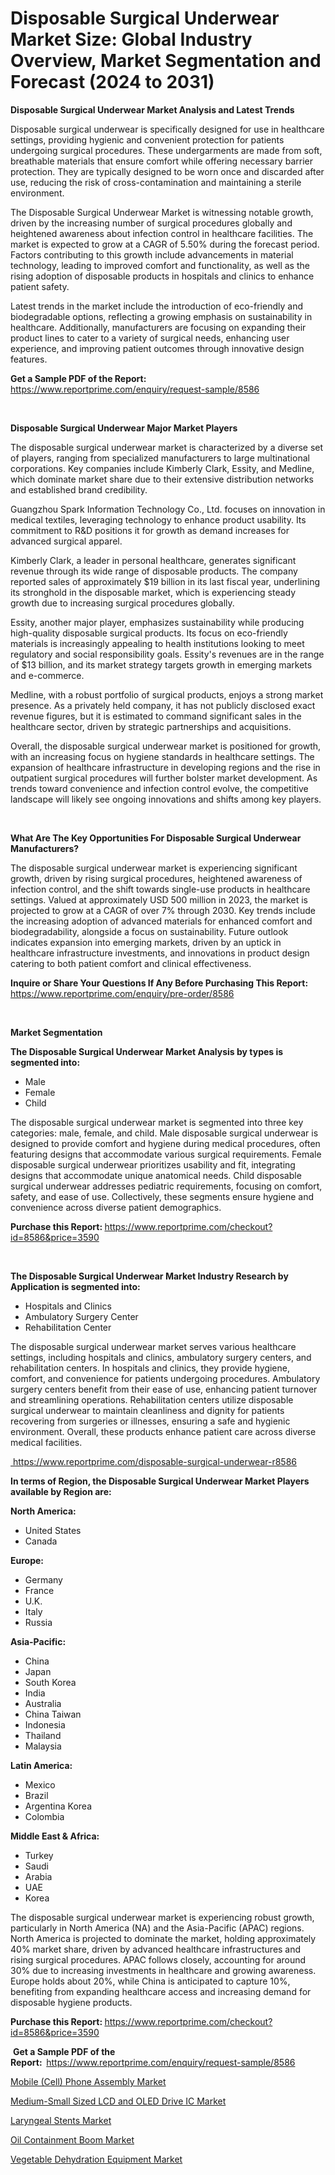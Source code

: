 <p><h1>Disposable Surgical Underwear Market Size: Global Industry Overview, Market Segmentation and Forecast (2024 to 2031)</h1></p><p><strong>Disposable Surgical Underwear Market Analysis and Latest Trends</strong></p>
<p><p>Disposable surgical underwear is specifically designed for use in healthcare settings, providing hygienic and convenient protection for patients undergoing surgical procedures. These undergarments are made from soft, breathable materials that ensure comfort while offering necessary barrier protection. They are typically designed to be worn once and discarded after use, reducing the risk of cross-contamination and maintaining a sterile environment.</p><p>The Disposable Surgical Underwear Market is witnessing notable growth, driven by the increasing number of surgical procedures globally and heightened awareness about infection control in healthcare facilities. The market is expected to grow at a CAGR of 5.50% during the forecast period. Factors contributing to this growth include advancements in material technology, leading to improved comfort and functionality, as well as the rising adoption of disposable products in hospitals and clinics to enhance patient safety.</p><p>Latest trends in the market include the introduction of eco-friendly and biodegradable options, reflecting a growing emphasis on sustainability in healthcare. Additionally, manufacturers are focusing on expanding their product lines to cater to a variety of surgical needs, enhancing user experience, and improving patient outcomes through innovative design features.</p></p>
<p><strong>Get a Sample PDF of the Report:&nbsp;</strong> <a href="https://www.reportprime.com/enquiry/request-sample/8586?utm_campaign=1131&utm_medium=2&utm_source=Github&utm_content=ia&utm_term=27112024&utm_id=disposable-surgical-underwear">https://www.reportprime.com/enquiry/request-sample/8586</a></p>
<p>&nbsp;</p>
<p><strong>Disposable Surgical Underwear Major Market Players</strong></p>
<p><p>The disposable surgical underwear market is characterized by a diverse set of players, ranging from specialized manufacturers to large multinational corporations. Key companies include Kimberly Clark, Essity, and Medline, which dominate market share due to their extensive distribution networks and established brand credibility.</p><p>Guangzhou Spark Information Technology Co., Ltd. focuses on innovation in medical textiles, leveraging technology to enhance product usability. Its commitment to R&D positions it for growth as demand increases for advanced surgical apparel.</p><p>Kimberly Clark, a leader in personal healthcare, generates significant revenue through its wide range of disposable products. The company reported sales of approximately $19 billion in its last fiscal year, underlining its stronghold in the disposable market, which is experiencing steady growth due to increasing surgical procedures globally.</p><p>Essity, another major player, emphasizes sustainability while producing high-quality disposable surgical products. Its focus on eco-friendly materials is increasingly appealing to health institutions looking to meet regulatory and social responsibility goals. Essity's revenues are in the range of $13 billion, and its market strategy targets growth in emerging markets and e-commerce.</p><p>Medline, with a robust portfolio of surgical products, enjoys a strong market presence. As a privately held company, it has not publicly disclosed exact revenue figures, but it is estimated to command significant sales in the healthcare sector, driven by strategic partnerships and acquisitions.</p><p>Overall, the disposable surgical underwear market is positioned for growth, with an increasing focus on hygiene standards in healthcare settings. The expansion of healthcare infrastructure in developing regions and the rise in outpatient surgical procedures will further bolster market development. As trends toward convenience and infection control evolve, the competitive landscape will likely see ongoing innovations and shifts among key players.</p></p>
<p>&nbsp;</p>
<p><strong>What Are The Key Opportunities For Disposable Surgical Underwear Manufacturers?</strong></p>
<p><p>The disposable surgical underwear market is experiencing significant growth, driven by rising surgical procedures, heightened awareness of infection control, and the shift towards single-use products in healthcare settings. Valued at approximately USD 500 million in 2023, the market is projected to grow at a CAGR of over 7% through 2030. Key trends include the increasing adoption of advanced materials for enhanced comfort and biodegradability, alongside a focus on sustainability. Future outlook indicates expansion into emerging markets, driven by an uptick in healthcare infrastructure investments, and innovations in product design catering to both patient comfort and clinical effectiveness.</p></p>
<p><strong>Inquire or Share Your Questions If Any Before Purchasing This Report:</strong> <a href="https://www.reportprime.com/enquiry/pre-order/8586?utm_campaign=1131&utm_medium=2&utm_source=Github&utm_content=ia&utm_term=27112024&utm_id=disposable-surgical-underwear">https://www.reportprime.com/enquiry/pre-order/8586</a></p>
<p>&nbsp;</p>
<p><strong>Market Segmentation</strong></p>
<p><strong>The Disposable Surgical Underwear Market Analysis by types is segmented into:</strong></p>
<p><ul><li>Male</li><li>Female</li><li>Child</li></ul></p>
<p><p>The disposable surgical underwear market is segmented into three key categories: male, female, and child. Male disposable surgical underwear is designed to provide comfort and hygiene during medical procedures, often featuring designs that accommodate various surgical requirements. Female disposable surgical underwear prioritizes usability and fit, integrating designs that accommodate unique anatomical needs. Child disposable surgical underwear addresses pediatric requirements, focusing on comfort, safety, and ease of use. Collectively, these segments ensure hygiene and convenience across diverse patient demographics.</p></p>
<p><strong>Purchase this Report:&nbsp;</strong><a href="https://www.reportprime.com/checkout?id=8586&price=3590&utm_campaign=1131&utm_medium=2&utm_source=Github&utm_content=ia&utm_term=27112024&utm_id=disposable-surgical-underwear">https://www.reportprime.com/checkout?id=8586&price=3590</a></p>
<p>&nbsp;</p>
<p><strong>The Disposable Surgical Underwear Market Industry Research by Application is segmented into:</strong></p>
<p><ul><li>Hospitals and Clinics</li><li>Ambulatory Surgery Center</li><li>Rehabilitation Center</li></ul></p>
<p><p>The disposable surgical underwear market serves various healthcare settings, including hospitals and clinics, ambulatory surgery centers, and rehabilitation centers. In hospitals and clinics, they provide hygiene, comfort, and convenience for patients undergoing procedures. Ambulatory surgery centers benefit from their ease of use, enhancing patient turnover and streamlining operations. Rehabilitation centers utilize disposable surgical underwear to maintain cleanliness and dignity for patients recovering from surgeries or illnesses, ensuring a safe and hygienic environment. Overall, these products enhance patient care across diverse medical facilities.</p></p>
<p><a href="https://www.reportprime.com/disposable-surgical-underwear-r8586?utm_campaign=1131&utm_medium=2&utm_source=Github&utm_content=ia&utm_term=27112024&utm_id=disposable-surgical-underwear">&nbsp;https://www.reportprime.com/disposable-surgical-underwear-r8586</a></p>
<p><strong>In terms of Region, the Disposable Surgical Underwear Market Players available by Region are:</strong></p>
<p>
    <p> <strong> North America: </strong>
        <ul>
            <li>United States</li>
            <li>Canada</li>
        </ul>
        </p> 
    <p> <strong> Europe: </strong>
        <ul>
            <li>Germany</li>
            <li>France</li>
            <li>U.K.</li>
            <li>Italy</li>
            <li>Russia</li>
        </ul>
        </p> 
    <p> <strong> Asia-Pacific: </strong>
        <ul>
            <li>China</li>
            <li>Japan</li>
            <li>South Korea</li>
            <li>India</li>
            <li>Australia</li>
            <li>China Taiwan</li>
            <li>Indonesia</li>
            <li>Thailand</li>
            <li>Malaysia</li>
        </ul>
        </p> 
    <p> <strong> Latin America: </strong>
        <ul>
            <li>Mexico</li>
            <li>Brazil</li>
            <li>Argentina Korea</li>
            <li>Colombia</li>
        </ul>
        </p> 
    <p> <strong> Middle East & Africa: </strong>
        <ul>
            <li>Turkey</li>
            <li>Saudi</li>
            <li>Arabia</li>
            <li>UAE</li>
            <li>Korea</li>
        </ul>
    </p>
    </p>
<p><p>The disposable surgical underwear market is experiencing robust growth, particularly in North America (NA) and the Asia-Pacific (APAC) regions. North America is projected to dominate the market, holding approximately 40% market share, driven by advanced healthcare infrastructures and rising surgical procedures. APAC follows closely, accounting for around 30% due to increasing investments in healthcare and growing awareness. Europe holds about 20%, while China is anticipated to capture 10%, benefiting from expanding healthcare access and increasing demand for disposable hygiene products.</p></p>
<p><strong>Purchase this Report: </strong><a href="https://www.reportprime.com/checkout?id=8586&price=3590&utm_campaign=1131&utm_medium=2&utm_source=Github&utm_content=ia&utm_term=27112024&utm_id=disposable-surgical-underwear">https://www.reportprime.com/checkout?id=8586&price=3590</a></p>
<p>&nbsp;<strong>Get a Sample PDF of the Report:&nbsp;&nbsp;</strong><a href="https://www.reportprime.com/enquiry/request-sample/8586?utm_campaign=1131&utm_medium=2&utm_source=Github&utm_content=ia&utm_term=27112024&utm_id=disposable-surgical-underwear">https://www.reportprime.com/enquiry/request-sample/8586</a></p>
<p><strong></strong></p>
<p><p><a href="https://issuu.com/reportprime-2/docs/mobile-cell-phone-assembly-market-s_524416f6b3d27a?utm_campaign=1131&utm_medium=2&utm_source=Github&utm_content=ia&utm_term=27112024&utm_id=disposable-surgical-underwear">Mobile (Cell) Phone Assembly Market</a></p><p><a href="https://issuu.com/reportprime-2/docs/medium-small-sized-lcd-and-oled-dri_2a3f622ad07b96?utm_campaign=1131&utm_medium=2&utm_source=Github&utm_content=ia&utm_term=27112024&utm_id=disposable-surgical-underwear">Medium-Small Sized LCD and OLED Drive IC Market</a></p><p><a href="https://github.com/CliffMedina6/Market-Research-Report-List-7/blob/main/laryngeal-stents-market.md?utm_campaign=1131&utm_medium=2&utm_source=Github&utm_content=ia&utm_term=27112024&utm_id=disposable-surgical-underwear">Laryngeal Stents Market</a></p><p><a href="https://www.linkedin.com/pulse/global-oil-containment-boom-market-product-types-applications-cmi6c?utm_campaign=1131&utm_medium=2&utm_source=Github&utm_content=ia&utm_term=27112024&utm_id=disposable-surgical-underwear">Oil Containment Boom Market</a></p><p><a href="https://www.linkedin.com/pulse/decoding-vegetable-dehydration-equipment-industry-dynamics-6wutc?utm_campaign=1131&utm_medium=2&utm_source=Github&utm_content=ia&utm_term=27112024&utm_id=disposable-surgical-underwear">Vegetable Dehydration Equipment Market</a></p></p>